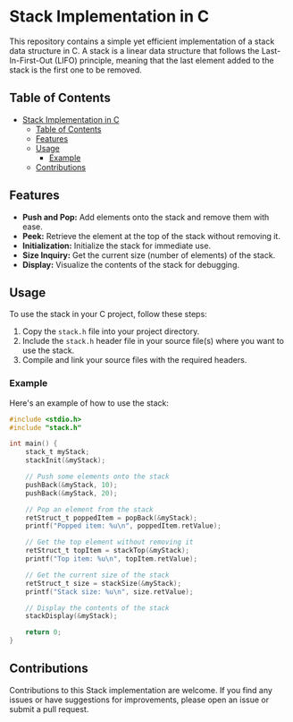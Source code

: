 # Stack Implementation in C


This repository contains a simple yet efficient implementation of a stack data structure in C. A stack is a linear data structure that follows the Last-In-First-Out (LIFO) principle, meaning that the last element added to the stack is the first one to be removed.

## Table of Contents

- [Stack Implementation in C](#stack-implementation-in-c)
  - [Table of Contents](#table-of-contents)
  - [Features](#features)
  - [Usage](#usage)
    - [Example](#example)
  - [Contributions](#contributions)

## Features

- **Push and Pop:** Add elements onto the stack and remove them with ease.
- **Peek:** Retrieve the element at the top of the stack without removing it.
- **Initialization:** Initialize the stack for immediate use.
- **Size Inquiry:** Get the current size (number of elements) of the stack.
- **Display:** Visualize the contents of the stack for debugging.

## Usage

To use the stack in your C project, follow these steps:

1. Copy the `stack.h` file into your project directory.
2. Include the `stack.h` header file in your source file(s) where you want to use the stack.
3. Compile and link your source files with the required headers.

### Example

Here's an example of how to use the stack:

```c
#include <stdio.h>
#include "stack.h"

int main() {
    stack_t myStack;
    stackInit(&myStack);

    // Push some elements onto the stack
    pushBack(&myStack, 10);
    pushBack(&myStack, 20);

    // Pop an element from the stack
    retStruct_t poppedItem = popBack(&myStack);
    printf("Popped item: %u\n", poppedItem.retValue);

    // Get the top element without removing it
    retStruct_t topItem = stackTop(&myStack);
    printf("Top item: %u\n", topItem.retValue);

    // Get the current size of the stack
    retStruct_t size = stackSize(&myStack);
    printf("Stack size: %u\n", size.retValue);

    // Display the contents of the stack
    stackDisplay(&myStack);

    return 0;
}

```

## Contributions

Contributions to this Stack implementation are welcome. If you find any issues or have suggestions for improvements, please open an issue or submit a pull request.